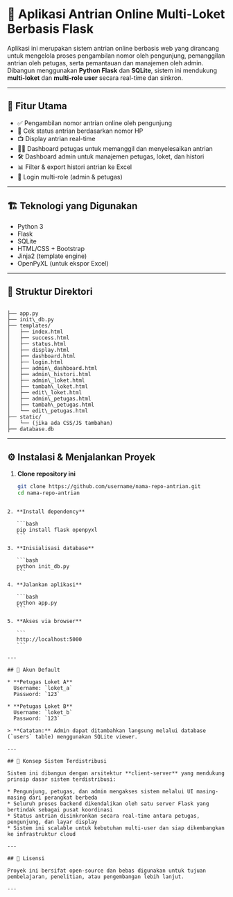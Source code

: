 # 🧾 Aplikasi Antrian Online Multi-Loket Berbasis Flask

Aplikasi ini merupakan sistem antrian online berbasis web yang dirancang untuk mengelola proses pengambilan nomor oleh pengunjung, pemanggilan antrian oleh petugas, serta pemantauan dan manajemen oleh admin. Dibangun menggunakan **Python Flask** dan **SQLite**, sistem ini mendukung **multi-loket** dan **multi-role user** secara real-time dan sinkron.

---

## 🚀 Fitur Utama

- ✅ Pengambilan nomor antrian online oleh pengunjung
- 🔎 Cek status antrian berdasarkan nomor HP
- 📺 Display antrian real-time
- 👨‍💼 Dashboard petugas untuk memanggil dan menyelesaikan antrian
- 🛠️ Dashboard admin untuk manajemen petugas, loket, dan histori
- 📊 Filter & export histori antrian ke Excel
- 🔐 Login multi-role (admin & petugas)

---

## 🏗️ Teknologi yang Digunakan

- Python 3
- Flask
- SQLite
- HTML/CSS + Bootstrap
- Jinja2 (template engine)
- OpenPyXL (untuk ekspor Excel)

---

## 📁 Struktur Direktori

```

├── app.py
├── init\_db.py
├── templates/
│   ├── index.html
│   ├── success.html
│   ├── status.html
│   ├── display.html
│   ├── dashboard.html
│   ├── login.html
│   ├── admin\_dashboard.html
│   ├── admin\_histori.html
│   ├── admin\_loket.html
│   ├── tambah\_loket.html
│   ├── edit\_loket.html
│   ├── admin\_petugas.html
│   ├── tambah\_petugas.html
│   └── edit\_petugas.html
├── static/
│   └── (jika ada CSS/JS tambahan)
├── database.db

````

---

## ⚙️ Instalasi & Menjalankan Proyek

1. **Clone repository ini**
   ```bash
   git clone https://github.com/username/nama-repo-antrian.git
   cd nama-repo-antrian
````

2. **Install dependency**

   ```bash
   pip install flask openpyxl
   ```

3. **Inisialisasi database**

   ```bash
   python init_db.py
   ```

4. **Jalankan aplikasi**

   ```bash
   python app.py
   ```

5. **Akses via browser**

   ```
   http://localhost:5000
   ```

---

## 👤 Akun Default

* **Petugas Loket A**
  Username: `loket_a`
  Password: `123`

* **Petugas Loket B**
  Username: `loket_b`
  Password: `123`

> **Catatan:** Admin dapat ditambahkan langsung melalui database (`users` table) menggunakan SQLite viewer.

---

## 🧠 Konsep Sistem Terdistribusi

Sistem ini dibangun dengan arsitektur **client-server** yang mendukung prinsip dasar sistem terdistribusi:

* Pengunjung, petugas, dan admin mengakses sistem melalui UI masing-masing dari perangkat berbeda
* Seluruh proses backend dikendalikan oleh satu server Flask yang bertindak sebagai pusat koordinasi
* Status antrian disinkronkan secara real-time antara petugas, pengunjung, dan layar display
* Sistem ini scalable untuk kebutuhan multi-user dan siap dikembangkan ke infrastruktur cloud

---

## 📄 Lisensi

Proyek ini bersifat open-source dan bebas digunakan untuk tujuan pembelajaran, penelitian, atau pengembangan lebih lanjut.

---


